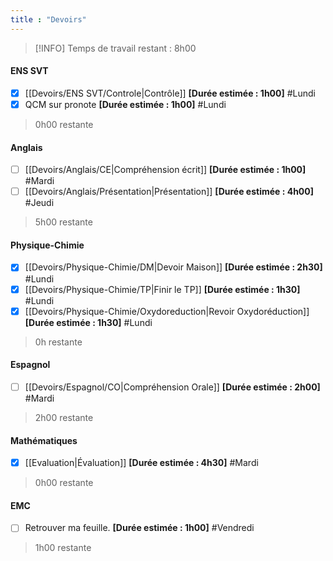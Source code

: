 ```yaml
---
title : "Devoirs"
---
```

 > [!INFO] Temps de travail restant : 8h00
#### ENS SVT 
- [x] [[Devoirs/ENS SVT/Controle|Contrôle]] **[Durée estimée : 1h00]** #Lundi
- [x] QCM sur pronote **[Durée estimée : 1h00]** #Lundi 
> 0h00 restante
#### Anglais
- [ ] [[Devoirs/Anglais/CE|Compréhension écrit]] **[Durée estimée : 1h00]** #Mardi
- [ ] [[Devoirs/Anglais/Présentation|Présentation]] **[Durée estimée : 4h00]** #Jeudi
> 5h00 restante 
#### Physique-Chimie
- [x] [[Devoirs/Physique-Chimie/DM|Devoir Maison]] **[Durée estimée : 2h30]** #Lundi 
- [x] [[Devoirs/Physique-Chimie/TP|Finir le TP]] **[Durée estimée : 1h30]** #Lundi  
- [x] [[Devoirs/Physique-Chimie/Oxydoreduction|Revoir Oxydoréduction]] **[Durée estimée : 1h30]** #Lundi  
> 0h restante 
#### Espagnol 
- [ ] [[Devoirs/Espagnol/CO|Compréhension Orale]] **[Durée estimée : 2h00]** #Mardi 
> 2h00 restante 
#### Mathématiques
- [x] [[Evaluation|Évaluation]] **[Durée estimée : 4h30]** #Mardi
> 0h00 restante 
#### EMC
- [ ]  Retrouver ma feuille. **[Durée estimée : 1h00]** #Vendredi
> 1h00 restante 